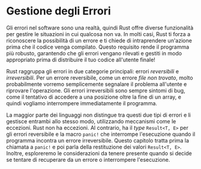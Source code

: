 # Gestione degli Errori

Gli errori nel software sono una realtà, quindi Rust offre diverse funzionalità
per gestire le situazioni in cui qualcosa non va. In molti casi, Rust ti forza a
riconoscere la possibilità di un errore e ti chiede di intraprendere un'azione
prima che il codice venga compilato. Questo requisito rende il programma più
robusto, garantendo che gli errori vengano rilevati e gestiti in modo
appropriato prima di distribuire il tuo codice all'utente finale!

Rust raggruppa gli errori in due categorie principali: errori _reversibili_ e
_irreversibili_. Per un errore reversibile, come un errore _file non trovato_,
molto probabilmente vorremo semplicemente segnalare il problema all'utente e
riprovare l'operazione. Gli errori irreversibili sono sempre sintomi di bug,
come il tentativo di accedere a una posizione oltre la fine di un array, e
quindi vogliamo interrompere immediatamente il programma.

La maggior parte dei linguaggi non distingue tra questi due tipi di errori e li
gestisce entrambi allo stesso modo, utilizzando meccanismi come le eccezioni.
Rust non ha eccezioni. Al contrario, ha il _type_ `Result<T, E>` per gli errori
reversibile e la macro `panic!` che interrompe l'esecuzione quando il programma
incontra un errore irreversibile. Questo capitolo tratta prima la chiamata a
`panic!` e poi parla della restituzione dei valori `Result<T, E>`. Inoltre,
esploreremo le considerazioni da tenere presente quando si decide se tentare di
recuperare da un errore o interrompere l'esecuzione.